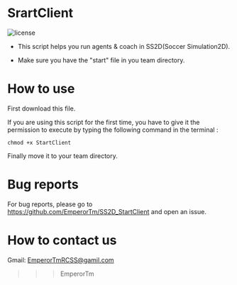 
# SrartClient
![license](https://img.shields.io/github/license/EmperorTm/SS2D_StartClient)

- This script helps you run agents & coach in SS2D(Soccer Simulation2D).


- Make sure you have the "start" file in you team directory.

# How to use

First download this file.

If you are using this script for the first time, you have to give it the
permission to execute by typing the following command in the terminal :
```
chmod +x StartClient
```

Finally move it to your team directory.
# Bug reports
For bug reports, please go to https://github.com/EmperorTm/SS2D_StartClient and open an issue.

# How to contact us

Gmail: EmperorTmRCSS@gamil.com



>>> EmperorTm
